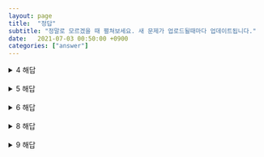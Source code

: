 ```yaml
---
layout: page
title:  "정답"
subtitle: "정말로 모르겠을 때 펼쳐보세요. 새 문제가 업로드될때마다 업데이트됩니다."
date:   2021-07-03 00:50:00 +0900
categories: ["answer"]
---
```


<details>
    <summary>4 해답</summary>
    <p style = "color: #79a37d">
      수도 = capital = 대문자<br>
      처음 = initial = 시작 문자<br>
      남세일(Nam Se-Il)의 이니셜인 NSI를 10진수인 '아스키 코드'로 변환하면 됩니다.<br>
      답은 788373<br>
    </p>
</details>
<br>
<details>
    <summary>5 해답</summary>
    <p style = "color: #79a37d">
      A: 이규혁의 모친을 취재하던 도중 발생한 사고<br>
      B: 베스타 4에서 이루어진 편애와 악마의 편집<br>
      C: 신승연이 장세일에게 처음으로 연락을 했을 때<br>
      D: 장세일이 오디션에서 탈락함<br>
      E: 장세일이 협박장을 발송함<br>
      시간 순서대로 정렬하면 됩니다.<br>
      답은 dcabe.<br>
    </p>
</details>
<br>
<details>
    <summary>6 해답</summary>
    <p style = "color: #79a37d">
      홈페이지에 연재되고 있는 '시나리오'는 베스타 본편의 스토리와 전혀 관계 없는 역할 및 스토리를 가지고 있습니다.<br>
      시나리오에 등장하는 각 등장인물의 상징색과 역할은 다음과 같습니다.<br>
      1. 신승연 - 황제 - 검정<br>
      2. 한도윤 - 혁명군 수장 - 빨강<br>
      3. 민주영 - 대공 - 보라<br>
      4. 이규혁 - 왕자 - 파랑<br>
      5. 오인하 - 기사(무용수) - 노랑<br>
      6. 장세일 - 신하 - 초록<br>
      7. 서혜성 - 상단주 - (주황: 시나리오에서 주어진 단서만으로는 알 수 없는 내용입니다.)<br>
      이 내용을 바탕으로, 실제 베스타 본편의 스토리 내에서 신하에 해당하는 인물, 즉 장세일을 살해한 인물을 골라 그 인물의 위치와 색을 순서대로 쓰면 됩니다. 정답 페이지의 가장 하단에는 다음 문제에서 쓰일 단서(소문자 영단어)가 쓰여있습니다.<br>
    </p>
</details>
<br>
<details>
    <summary>8 해답</summary>
    <p style = "color: #79a37d">
      그림에 표시된 기호는 위에서부터 차례대로 <hang man>, floor director, note, tablet을 뜻합니다. 이 정보를 바탕으로, 행맨 게임의 정답을 완성하고 가장 아래에 있는 단어를 찾으면 됩니다. 정답은 DESIRE(대소문자 관계 없음).<br>
      정답을 입력하고 들어간 페이지에선, 6번 문제에서 얻었던 소문자 영단어를 입력하면 다음 페이지로 넘어갈 수 있습니다. ■■■에 들어갈 세 글자 한국어 단어는 다음 문제에 쓰일 단서입니다.<br>
    </p>
</details>
<br>
<details>
    <summary>9 해답</summary>
    <p style = "color: #79a37d">
      시나리오 페이지의 수상하게 넓은 공백을 드래그하면 숨겨진 문자와 이미지를 확인할 수 있습니다. 또는, 야간 모드를 실행중일 때도 숨겨진 요소를 확인할 수 있습니다. 이 중 이미지의 파일명을 확인하면 문제에서 요구하는 숫자를 얻을 수 있습니다. 정답은 20181004.<br>
      정답을 입력하여 나온 페이지에선, ■■■가 뜻하는 세글자 한국어 단어를 주어진 8&#42;8 표에서 찾아야 합니다. 열은 알파벳, 행은 숫자로 표시되어 있으며, 열&#45;행 순서로 입력해야 합니다.<br>
       정답 이외에도 눈에 띄는 이름들을 입력해볼 수 있습니다. 정답을 입력하여 나오는 페이지에서 붉은 색으로 표시된 '별명'은 다음 문제를 풀 때 쓰일 단서입니다. <br>
    </p>
</details>

















